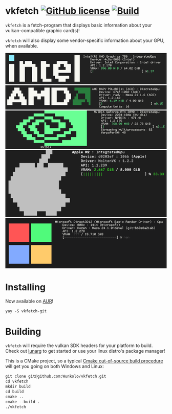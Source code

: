 # vkfetch [![GitHub license](https://img.shields.io/badge/license-MIT-blue.svg)](LICENSE) [![Build](https://github.com/Wunkolo/vkfetch/actions/workflows/cmake.yml/badge.svg)](https://github.com/Wunkolo/vkfetch/actions/workflows/cmake.yml)

`vkfetch` is a fetch-program that displays basic information about your vulkan-compatible graphic card(s)!

`vkfetch` will also display some vendor-specific information about your GPU, when available.

![Intel](images/intel.png)
![AMD](images/amd.png)
![Nvidia](images/nvidia.png)
![Apple](images/apple.png)
![Dozen](images/dozen.png)

# Installing

Now available on [AUR](https://aur.archlinux.org/packages/vkfetch-git)!
```
yay -S vkfetch-git
```

# Building

`vkfetch` will require the vulkan SDK headers for your platform to build. Check out [lunarg](https://vulkan.lunarg.com/) to get started or use your linux distro's package manager!

This is a CMake project, so a typical [Cmake out-of-source build procedure](http://preshing.com/20170511/how-to-build-a-cmake-based-project/#running-cmake-from-the-command-line) will get you going on both Windows and Linux:

```
git clone git@github.com:Wunkolo/vkfetch.git
cd vkfetch
mkdir build
cd build
cmake ..
cmake --build .
./vkfetch
```

